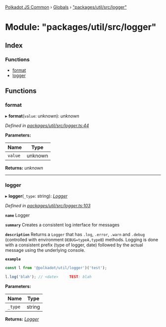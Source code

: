[Polkadot JS Common](../README.md) › [Globals](../globals.md) › ["packages/util/src/logger"](_packages_util_src_logger_.md)

# Module: "packages/util/src/logger"

## Index

### Functions

* [format](_packages_util_src_logger_.md#format)
* [logger](_packages_util_src_logger_.md#logger)

## Functions

###  format

▸ **format**(`value`: unknown): *unknown*

*Defined in [packages/util/src/logger.ts:44](https://github.com/polkadot-js/common/blob/f5acd602/packages/util/src/logger.ts#L44)*

**Parameters:**

Name | Type |
------ | ------ |
`value` | unknown |

**Returns:** *unknown*

___

###  logger

▸ **logger**(`_type`: string): *[Logger](../interfaces/_packages_util_src_types_.logger.md)*

*Defined in [packages/util/src/logger.ts:103](https://github.com/polkadot-js/common/blob/f5acd602/packages/util/src/logger.ts#L103)*

**`name`** Logger

**`summary`** Creates a consistent log interface for messages

**`description`** 
Returns a `Logger` that has `.log`, `.error`, `.warn` and `.debug` (controlled with environment `DEBUG=typeA,typeB`) methods. Logging is done with a consistent prefix (type of logger, date) followed by the actual message using the underlying console.

**`example`** 
<BR>

```javascript
const l from '@polkadot/util/logger')('test');

l.log('blah'); // <date>     TEST: blah
```

**Parameters:**

Name | Type |
------ | ------ |
`_type` | string |

**Returns:** *[Logger](../interfaces/_packages_util_src_types_.logger.md)*
